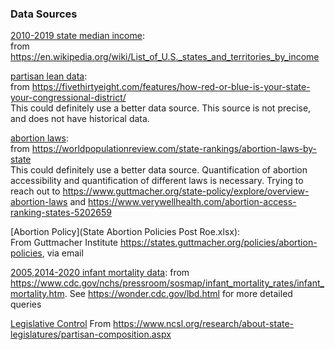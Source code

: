 
### Data Sources

[2010-2019 state median income](state%20income.csv):  
from https://en.wikipedia.org/wiki/List_of_U.S._states_and_territories_by_income

[partisan lean data](partisan_lean.csv):  
from https://fivethirtyeight.com/features/how-red-or-blue-is-your-state-your-congressional-district/  
This could definitely use a better data source.  This source is not precise, and does not have historical data.

[abortion laws](abortionlaws.csv):  
from https://worldpopulationreview.com/state-rankings/abortion-laws-by-state  
This could definitely use a better data source.  Quantification of abortion accessibility and quantification of different laws is necessary.  Trying to reach out to https://www.guttmacher.org/state-policy/explore/overview-abortion-laws and https://www.verywellhealth.com/abortion-access-ranking-states-5202659

[Abortion Policy](State Abortion Policies Post Roe.xlsx):  
From Guttmacher Institute https://states.guttmacher.org/policies/abortion-policies, via email

[2005,2014-2020 infant mortality data](infant_mortality_by_state.csv): 
from https://www.cdc.gov/nchs/pressroom/sosmap/infant_mortality_rates/infant_mortality.htm.  See https://wonder.cdc.gov/lbd.html for more detailed queries

[Legislative Control](Legislative_Control_pdfs)
From https://www.ncsl.org/research/about-state-legislatures/partisan-composition.aspx


